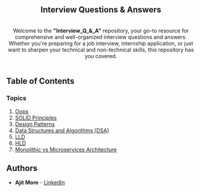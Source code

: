 <div align="center">	
	<p>			
      <h2>	
				Interview Questions & Answers
			</h2>	
      <br>
			<div>Welcome to the <b>"Interview_Q_&_A"</b> repository, your go-to resource for comprehensive and well-organized interview questions and answers. Whether you're preparing for a job interview, internship application, or just want to sharpen your technical and non-technical skills, this repository has you covered.</div>
			</br>
	</p>	
</div>	

## Table of Contents

### Topics

1. [Oops](/topics/en/javascript.md)
1. [SOLID Principles](/topics/en/react.md)
1. [Design Patterns](/topics/en/redux.md)
1. [Data Structures and Algorithms (DSA)](/topics/en/vuejs.md)
1. [LLD](/topics/en/angular.md)
1. [HLD](/topics/en/nodejs.md)
1. [Monolithic vs Microservices Architecture](/topics/en/angularjs.md)

## Authors

- **Ajit More** - <a href="https://www.linkedin.com/in/ajitvmore/" target="_blank" >LinkedIn</a>

